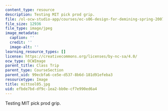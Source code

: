 ```yaml
---
content_type: resource
description: Testing MIT pick prod grip.
file: /ol-ocw-studio-app/courses/ec-s06-design-for-demining-spring-2007/efbde7bddf9c1ea2bb0ecf7e990ed6a4_mittool05.jpg
file_size: 12936
file_type: image/jpeg
image_metadata:
  caption: ''
  credit: ''
  image-alt: ''
learning_resource_types: []
license: https://creativecommons.org/licenses/by-nc-sa/4.0/
ocw_type: OCWImage
parent_title: Class Trip
parent_type: CourseSection
parent_uid: 99ecbfa6-ce5e-d537-8b6d-181d91efeba3
resourcetype: Image
title: mittool05.jpg
uid: efbde7bd-df9c-1ea2-bb0e-cf7e990ed6a4
---
```

Testing MIT pick prod grip.